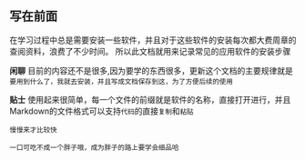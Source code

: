 ## 写在前面
在学习过程中总是需要安装一些软件，并且对于这些软件的安装每次都大费周章的查阅资料，浪费了不少时间。
所以此文档就用来记录常见的应用软件的安装步骤

**闲聊** 目前的内容还不是很多,因为要学的东西很多，更新这个文档的主要规律就是`要用到什么了，我就去安装，并且写成文档保存到这，为了方便后续的使用` 

**贴士** 使用起来很简单，每一个文件的前缀就是软件的名称，直接打开进行，并且Markdown的文件格式可以支持`代码`的直接`复制`和`粘贴`

`慢慢来才比较快`

`一口可吃不成一个胖子哦，成为胖子的路上要学会细品哈`





